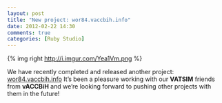 ```yaml
---
layout: post
title: "New project: wor84.vaccbih.info"
date: 2012-02-22 14:30
comments: true
categories: [Ruby Studio]
---
```


{% img right http://i.imgur.com/Yea1Vm.png %}

We have recently completed and released another project: [wor84.vaccbih.info](http://wor84.vaccbih.info/) It’s been a pleasure working with our **VATSIM** friends from **vACCBiH** and we’re looking forward to pushing other projects with them in the future!
